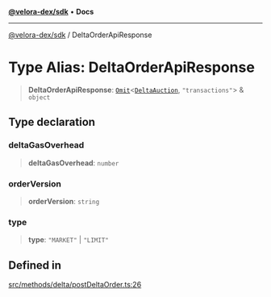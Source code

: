 [**@velora-dex/sdk**](../README.md) • **Docs**

***

[@velora-dex/sdk](../globals.md) / DeltaOrderApiResponse

# Type Alias: DeltaOrderApiResponse

> **DeltaOrderApiResponse**: [`Omit`](../-internal-/type-aliases/Omit.md)\<[`DeltaAuction`](DeltaAuction.md), `"transactions"`\> & `object`

## Type declaration

### deltaGasOverhead

> **deltaGasOverhead**: `number`

### orderVersion

> **orderVersion**: `string`

### type

> **type**: `"MARKET"` \| `"LIMIT"`

## Defined in

[src/methods/delta/postDeltaOrder.ts:26](https://github.com/VeloraDEX/sdk/blob/feat/extend_delta_orders_filtering/src/methods/delta/postDeltaOrder.ts#L26)
